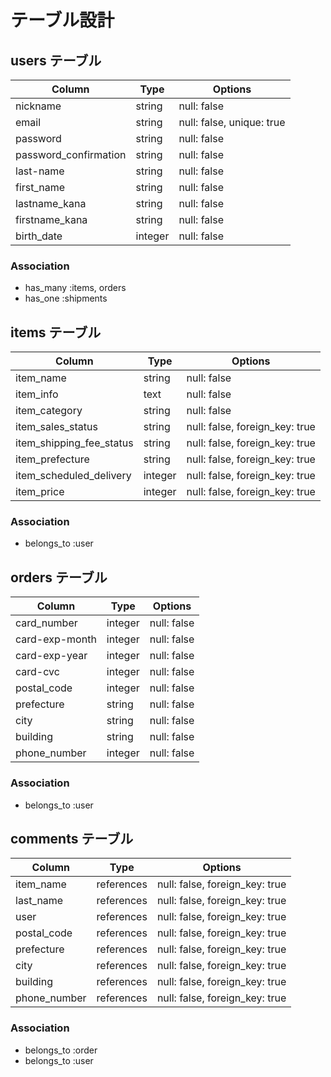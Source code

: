 # テーブル設計

## users テーブル

| Column                | Type    | Options                   |
| --------------------- | ------- | --------------------------|
| nickname              | string  | null: false               |
| email                 | string  | null: false, unique: true |
| password              | string  | null: false               |
| password_confirmation | string  | null: false               |
| last-name             | string  | null: false               |
| first_name            | string  | null: false               |
| lastname_kana         | string  | null: false               |
| firstname_kana        | string  | null: false               |
| birth_date            | integer | null: false               |



### Association

- has_many :items, orders
- has_one  :shipments


## items テーブル

| Column                   | Type    | Options                        |
| ------------------------ | ------- | ------------------------------ |
| item_name                | string  | null: false                    |
| item_info                | text    | null: false                    |
| item_category            | string  | null: false                    |
| item_sales_status        | string  | null: false, foreign_key: true |
| item_shipping_fee_status | string  | null: false, foreign_key: true |
| item_prefecture          | string  | null: false, foreign_key: true |
| item_scheduled_delivery  | integer | null: false, foreign_key: true |
| item_price               | integer | null: false, foreign_key: true |


### Association

- belongs_to :user

## orders テーブル

| Column         | Type    | Options     |
| -------------- | ------- | ----------- |
| card_number    | integer | null: false |
| card-exp-month | integer | null: false |
| card-exp-year  | integer | null: false |
| card-cvc       | integer | null: false |
| postal_code    | integer | null: false |
| prefecture     | string  | null: false |
| city           | string  | null: false |
| building       | string  | null: false |
| phone_number   | integer | null: false |

### Association

- belongs_to :user

## comments テーブル

| Column       | Type       | Options                        |
| ------------ | ---------- | ------------------------------ |
| item_name    | references | null: false, foreign_key: true |
| last_name    | references | null: false, foreign_key: true |
| user         | references | null: false, foreign_key: true |
| postal_code  | references | null: false, foreign_key: true |
| prefecture   | references | null: false, foreign_key: true |
| city         | references | null: false, foreign_key: true |
| building     | references | null: false, foreign_key: true |
| phone_number | references | null: false, foreign_key: true |

### Association

- belongs_to :order
- belongs_to :user